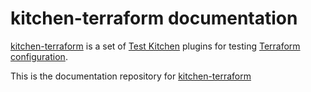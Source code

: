 # kitchen-terraform documentation

[kitchen-terraform] is a set of [Test Kitchen] plugins for testing
[Terraform configuration].

This is the documentation repository for [kitchen-terraform]

[kitchen-terraform]: https://github.com/newcontext-oss/kitchen-terraform
[Terraform configuration]: https://www.terraform.io/docs/configuration/index.html
[Test Kitchen]: http://kitchen.ci/index.html
